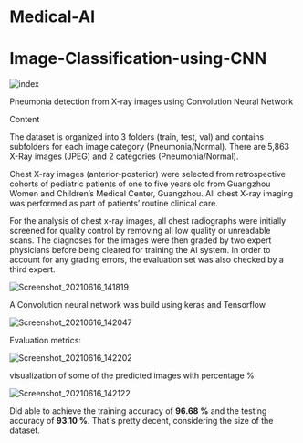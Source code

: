 # Medical-AI
# Image-Classification-using-CNN

![index](https://user-images.githubusercontent.com/69073063/122219516-cc78ce80-ceaf-11eb-9907-40d813d810c9.png)

Pneumonia detection from X-ray images using Convolution Neural Network

Content

The dataset is organized into 3 folders (train, test, val) and contains subfolders for each image category (Pneumonia/Normal). There are 5,863 X-Ray images (JPEG) and 2 categories (Pneumonia/Normal).

Chest X-ray images (anterior-posterior) were selected from retrospective cohorts of pediatric patients of one to five years old from Guangzhou Women and Children’s Medical Center, Guangzhou. All chest X-ray imaging was performed as part of patients’ routine clinical care.

For the analysis of chest x-ray images, all chest radiographs were initially screened for quality control by removing all low quality or unreadable scans. The diagnoses for the images were then graded by two expert physicians before being cleared for training the AI system. In order to account for any grading errors, the evaluation set was also checked by a third expert.

![Screenshot_20210616_141819](https://user-images.githubusercontent.com/69073063/122218143-693a6c80-ceae-11eb-9ba0-b93199aaa355.png)

A Convolution neural network was build using keras and Tensorflow

![Screenshot_20210616_142047](https://user-images.githubusercontent.com/69073063/122218813-190fda00-ceaf-11eb-96b4-ee5b240e54a6.png)

Evaluation metrics:

![Screenshot_20210616_142202](https://user-images.githubusercontent.com/69073063/122218847-23ca6f00-ceaf-11eb-8005-d6797acf426d.png)

visualization of some of the predicted images with percentage %

![Screenshot_20210616_142122](https://user-images.githubusercontent.com/69073063/122218901-2d53d700-ceaf-11eb-9db3-98b7a8e7d2a9.png)

Did able to achieve the training accuracy of **96.68 %** and the testing accuracy of **93.10 %**. That's pretty decent, considering the size of the dataset.
